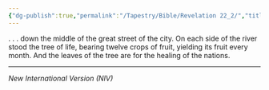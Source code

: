 ```yaml
---
{"dg-publish":true,"permalink":"/Tapestry/Bible/Revelation 22_2/","title":"Revelation 22:2","hide":true,"tags":["bible"],"dgHomeLink":true,"dgShowLocalGraph":true,"dgEnableSearch":true}
---
```



. . . down the middle of the great street of the city. On each side of the river stood the tree of life, bearing twelve crops of fruit, yielding its fruit every month. And the leaves of the tree are for the healing of the nations.

---
*New International Version (NIV)*